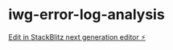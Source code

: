 # iwg-error-log-analysis

[Edit in StackBlitz next generation editor ⚡️](https://stackblitz.com/~/github.com/amithcabraal/iwg-error-log-analysis)
